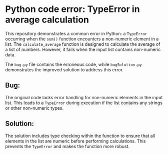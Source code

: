 # Python code error: TypeError in average calculation

This repository demonstrates a common error in Python: a `TypeError` occurring when the `sum()` function encounters a non-numeric element in a list. The `calculate_average` function is designed to calculate the average of a list of numbers. However, it fails when the input list contains non-numeric data.

The `bug.py` file contains the erroneous code, while `bugSolution.py` demonstrates the improved solution to address this error. 

## Bug:
The original code lacks error handling for non-numeric elements in the input list.  This leads to a `TypeError` during execution if the list contains any strings or other non-numeric types.

## Solution:
The solution includes type checking within the function to ensure that all elements in the list are numeric before performing calculations. This prevents the `TypeError` and makes the function more robust.